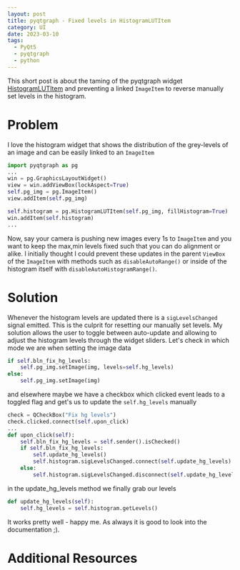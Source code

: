 ```yaml
---
layout: post
title: pyqtgraph - Fixed levels in HistogramLUTItem
category: UI
date: 2023-03-10 
tags:
  - PyQt5
  - pyqtgraph
  - python
---
```

This short post is about the taming of the pyqtgraph widget [HistogramLUTItem](https://pyqtgraph.readthedocs.io/en/latest/api_reference/graphicsItems/histogramlutitem.html) and preventing a linked `ImageItem` to reverse manually set levels in the histogram.

<!--more-->
# Problem
I love the histogram widget that shows the distribution of the grey-levels of an image and can be easily linked to an `ImageItem`  
```python
import pyqtgraph as pg
...
win = pg.GraphicsLayoutWidget()
view = win.addViewBox(lockAspect=True)
self.pg_img = pg.ImageItem()
view.addItem(self.pg_img)

self.histogram = pg.HistogramLUTItem(self.pg_img, fillHistogram=True)
win.addItem(self.histogram)
...
```
Now, say your camera is pushing new images every 1s to  `ImageItem` and you want to keep the max,min levels fixed such that you can do alignment or alike. I initially thought I could prevent these updates in the parent `ViewBox` of the `ImageItem` with methods such as `disableAutoRange()` or inside of the histogram itself with `disableAutoHistogramRange()`. 
# Solution
Whenever the histogram levels are updated there is a `sigLevelsChanged` signal emitted. This is the culprit for resetting our manually set levels. My solution allows the user to toggle between auto-update and allowing to adjust the histogram levels through the widget sliders. Let's check in which mode we are when setting the image data
```python
if self.bln_fix_hg_levels:
	self.pg_img.setImage(img, levels=self.hg_levels)
else:
	self.pg_img.setImage(img)
```
and elsewhere maybe we have a checkbox which clicked event leads to a toggled flag and get's us to update the `self.hg_levels` manually
```python
check = QCheckBox("Fix hg levels")
check.clicked.connect(self.upon_click)
...
def upon_click(self):
	self.bln_fix_hg_levels = self.sender().isChecked()
	if self.bln_fix_hg_levels:
		self.update_hg_levels()
		self.histogram.sigLevelsChanged.connect(self.update_hg_levels)
	else:
		self.histogram.sigLevelsChanged.disconnect(self.update_hg_levels)
```
in the update_hg_levels method we finally grab our levels
```python
def update_hg_levels(self):
	self.hg_levels = self.histogram.getLevels()
```
It works pretty well - happy me. As always it is good to look into the documentation ;). 
# Additional Resources

